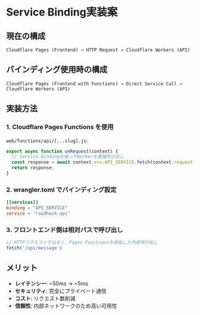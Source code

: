 # Service Binding実装案

## 現在の構成
```
Cloudflare Pages (Frontend) → HTTP Request → Cloudflare Workers (API)
```

## バインディング使用時の構成
```
Cloudflare Pages (Frontend with Functions) → Direct Service Call → Cloudflare Workers (API)
```

## 実装方法

### 1. Cloudflare Pages Functions を使用
`web/functions/api/[...slug].js`:
```javascript
export async function onRequest(context) {
  // Service Bindingを使ってWorkerを直接呼び出し
  const response = await context.env.API_SERVICE.fetch(context.request);
  return response;
}
```

### 2. wrangler.toml でバインディング設定
```toml
[[services]]
binding = "API_SERVICE"
service = "raidhack-api"
```

### 3. フロントエンド側は相対パスで呼び出し
```javascript
// HTTPリクエストではなく、Pages Functionsを経由した内部呼び出し
fetch('/api/message')
```

## メリット
- **レイテンシー**: ~50ms → ~5ms
- **セキュリティ**: 完全にプライベート通信
- **コスト**: リクエスト数削減
- **信頼性**: 内部ネットワークのため高い可用性
